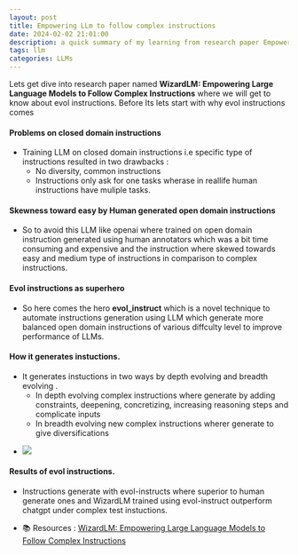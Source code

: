 ```yaml
---
layout: post
title: Empowering LLm to follow complex instructions
date: 2024-02-02 21:01:00
description: a quick summary of my learning from research paper Empowering LLm to follow complex instructions.
tags: llm
categories: LLMs
---
```


Lets get dive into research paper named **WizardLM: Empowering Large Language Models to Follow Complex Instructions** where we will get to know about evol instructions. Before Its lets start with why evol instructions comes

#### Problems on closed domain instructions
* Training LLM on closed domain instructions i.e specific type of instructions resulted in  two drawbacks :
    *  No diversity, common instructions
    *  Instructions only ask for one tasks wherase in reallife human instructions have muliple tasks.

#### Skewness toward easy by Human generated open domain instructions
* So to avoid this LLM like openai where trained on open domain instruction generated using human annotators which was a bit time consuming and expensive and the instruction where skewed towards easy and medium type of instructions in comparison to complex instructions.

#### Evol instructions as superhero
* So here comes the hero **evol_instruct** which is a novel technique to automate instructions generation using LLM which generate more balanced open domain instructions of various diffculty level to improve performance of LLMs.
#### How it generates instuctions.
* It generates instuctions in two ways by depth evolving and breadth evolving .
     * In depth evolving complex instructions where generate by adding constraints, deepening, concretizing, increasing reasoning steps and complicate inputs
     * In breadth evolving new complex instructions wherer generate to give diversifications
- <img src="/assets/img/day187 evol_instructions_running.png">

#### Results of evol instructions.
 * Instructions generate with evol-instructs where superior to human generate ones and WizardLM trained using evol-instruct outperform chatgpt under complex test instuctions.

* 📚 Resources : [WizardLM: Empowering Large Language Models to Follow Complex Instructions](https://arxiv.org/abs/2304.12244)


